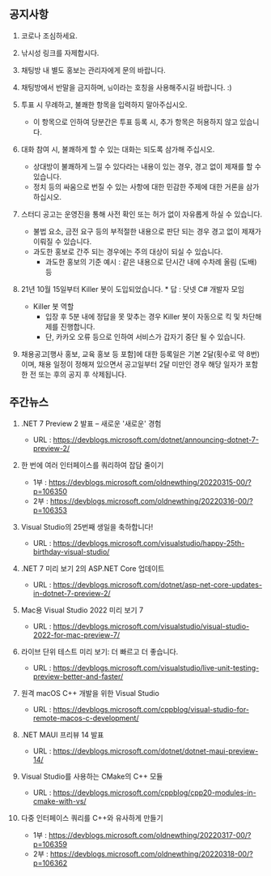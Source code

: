 ## 공지사항
1) 코로나 조심하세요.

2) 낚시성 링크를 자제합시다.

3) 채팅방 내 별도 홍보는 관리자에게 문의 바랍니다.

4) 채팅방에서 반말을 금지하며, `님`이라는 호칭을 사용해주시길 바랍니다. :)

5) 투표 시 무례하고, 불쾌한 항목을 입력하지 말아주십시오.
    - 이 항목으로 인하여 당분간은  투표 등록 시, 추가 항목은 허용하지 않고 있습니다.

6) 대화 참여 시, 불쾌하게 할 수 있는 대화는 되도록 삼가해 주십시오.
    - 상대방이 불쾌하게 느낄 수 있다라는 내용이 있는 경우, 경고 없이 제재를 할 수 있습니다.
    - 정치 등의 싸움으로 번질 수 있는 사항에 대한 민감한 주제에 대한 거론을 삼가하십시오.

7) 스터디 공고는 운영진을 통해 사전 확인 또는 허가 없이 자유롭게 하실 수 있습니다.
    - 불법 요소, 금전 요구 등의 부적절한 내용으로 판단 되는 경우 경고 없이 제재가 이뤄질 수 있습니다.
    - 과도한 홍보로 간주 되는 경우에는 주의 대상이 되실 수 있습니다.
        * 과도한 홍보의 기준 예시 : 같은 내용으로 단시간 내에 수차례 올림 (도배) 등

8) 21년 10월 15일부터 Killer 봇이 도입되었습니다. * 답 : 닷넷 C# 개발자 모임
   - Killer 봇 역할
        * 입장 후 5분 내에 정답을 못 맞추는 경우 Killer 봇이 자동으로 킥 및 차단해제를 진행합니다.
        * 단, 카카오 오류 등으로 인하여 서비스가 갑자기 중단 될 수 있습니다.

9) 채용공고[행사 홍보, 교육 홍보 등 포함]에 대한 등록일은 기본 2달(횟수로 약 8번)이며,
   채용 일정이 정해져 있으면서 공고일부터 2달 미만인 경우 해당 일자가 포함한 전 또는 후의 공지 후 삭제됩니다.

## 주간뉴스
1) .NET 7 Preview 2 발표 – 새로운 '새로운' 경험
    - URL : https://devblogs.microsoft.com/dotnet/announcing-dotnet-7-preview-2/

2) 한 번에 여러 인터페이스를 쿼리하여 잡담 줄이기
    - 1부 : https://devblogs.microsoft.com/oldnewthing/20220315-00/?p=106350
    - 2부 : https://devblogs.microsoft.com/oldnewthing/20220316-00/?p=106353
    
3) Visual Studio의 25번째 생일을 축하합니다!
    - URL : https://devblogs.microsoft.com/visualstudio/happy-25th-birthday-visual-studio/

4) .NET 7 미리 보기 2의 ASP.NET Core 업데이트
    - URL : https://devblogs.microsoft.com/dotnet/asp-net-core-updates-in-dotnet-7-preview-2/

5) Mac용 Visual Studio 2022 미리 보기 7
    - URL : https://devblogs.microsoft.com/visualstudio/visual-studio-2022-for-mac-preview-7/

6) 라이브 단위 테스트 미리 보기: 더 빠르고 더 좋습니다.
    - URL : https://devblogs.microsoft.com/visualstudio/live-unit-testing-preview-better-and-faster/

7) 원격 macOS C++ 개발을 위한 Visual Studio
    - URL : https://devblogs.microsoft.com/cppblog/visual-studio-for-remote-macos-c-development/

8) .NET MAUI 프리뷰 14 발표
    - URL : https://devblogs.microsoft.com/dotnet/dotnet-maui-preview-14/

9) Visual Studio를 사용하는 CMake의 C++ 모듈
    - URL : https://devblogs.microsoft.com/cppblog/cpp20-modules-in-cmake-with-vs/
    
10) 다중 인터페이스 쿼리를 C++와 유사하게 만들기
    - 1부 : https://devblogs.microsoft.com/oldnewthing/20220317-00/?p=106359
    - 2부 : https://devblogs.microsoft.com/oldnewthing/20220318-00/?p=106362
    
